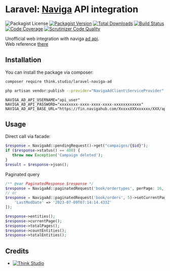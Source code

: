 # Laravel: [Naviga](https://www.navigaglobal.com/) API integration

![Packagist License](https://img.shields.io/packagist/l/think.studio/laravel-naviga-ad?color=%234dc71f)
[![Packagist Version](https://img.shields.io/packagist/v/think.studio/laravel-naviga-ad)](https://packagist.org/packages/think.studio/laravel-naviga-ad)
[![Total Downloads](https://img.shields.io/packagist/dt/think.studio/laravel-naviga-ad)](https://packagist.org/packages/think.studio/laravel-naviga-ad)
[![Build Status](https://scrutinizer-ci.com/g/dev-think-one/laravel-naviga-ad/badges/build.png?b=main)](https://scrutinizer-ci.com/g/dev-think-one/laravel-naviga-ad/build-status/main)
[![Code Coverage](https://scrutinizer-ci.com/g/dev-think-one/laravel-naviga-ad/badges/coverage.png?b=main)](https://scrutinizer-ci.com/g/dev-think-one/laravel-naviga-ad/?branch=main)
[![Scrutinizer Code Quality](https://scrutinizer-ci.com/g/dev-think-one/laravel-naviga-ad/badges/quality-score.png?b=main)](https://scrutinizer-ci.com/g/dev-think-one/laravel-naviga-ad/?branch=main)

Unofficial web integration with naviga [ad api](docs/API%20Quick%20Reference%20Guide.pdf). <br>
Web reference [there](https://dev.navigahub.com/ElanWebPlatform/devdigital/swagger/ui/index)

## Installation

You can install the package via composer:

```bash
composer require think.studio/laravel-naviga-ad

php artisan vendor:publish --provider="NavigaAdClient\ServiceProvider" --tag="config"
```

```dotenv
NAVIGA_AD_API_USERNAME="api_user"
NAVIGA_AD_API_PASSWORD="xxxxxxxx-xxxx-xxxx-xxxx-xxxxxxxxxxxx"
NAVIGA_AD_API_BASE_URL="https://fin.navigahub.com/XxxxxXXXxxxxxx/XXX/api"
```

## Usage

Direct call via facade:

```php
$response = NavigaAd::pendingRequest()->get("campaigns/{$id}");
if ($response->status() == 400) {
   throw new Exception('Campaign deleted');
}
$result = $response->json();
```

Paginated query

```php
/** @var PaginatedResponse $response */
$response = NavigaAd::paginatedRequest('book/ordertypes', perPage: 16, currentPage: 3)->retrieve();
// or
$response = NavigaAd::paginatedRequest('book/orders', 5)->setCurrentPage(2)->retrieve(queryData: [
    'LastModDate' => '2023-07-09T07:14:14.433Z'
]);

$response->entities();
$response->currentPage();
$response->totalPages();
$response->countEntities();
$response->totalEntities();
```

## Credits

- [![Think Studio](https://yaroslawww.github.io/images/sponsors/packages/logo-think-studio.png)](https://think.studio/)

